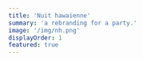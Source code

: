 ```yaml
---
title: 'Nuit hawaienne'
summary: 'a rebranding for a party.'
image: '/img/nh.png'
displayOrder: 1
featured: true
---
```

